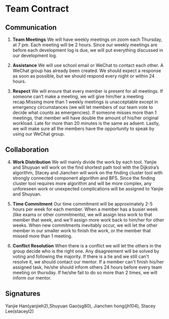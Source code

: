 # Team Contract

## Communication

1. **Team Meetings**
We will have weekly meetings on zoom each Thursday, at 7 pm. Each meeting will be 2 hours. 
Since our weekly meetings are before each development log is due, we will put everything discussed in our development log. 

2. **Assistance**
We will use school email or WeChat to contact each other. A WeChat group has already been created. We should expect a response as soon as possible, but we should respond every night or within 24 hours.


3. **Respect**
We will ensure that every member is present for all meetings. If someone can’t make a meeting, we will give him/her a meeting recap.Missing more than 1 weekly meetings is unacceptable except in emergency circumstances (we will let members of our team vote to decide what counts as emergencies). If someone misses more than 1 meetings, that member will have double the amount of his/her original workload. Late for more than 20 minutes is the same as adsent. Lastly, we will make sure all the members have the opportunity to speak by using our WeChat group.


## Collaboration

4. **Work Distribution**
We will mainly divide the work by each tool. Yanjie and Shuyuan will work on the find shortest path tool with the Dijkstra’s algorithm, Stacey and Jianchen will work on the finding cluster tool with strongly connected component algorithm and BFS. Since the finding cluster tool requires more algorithm and will be more complex, any unforeseen work or unexpected complications will be assigned to Yanjie and Shuyuan.


5. **Time Commitment**
Our time commitment will be approximately 2-5 hours per week for each member. When a member has a busier week (like exams or other commitments), we will assign less work to that member that week, and we'll assign more work back to him/her for other weeks. When new commitments inevitably occur, we will let the other member in our smaller work to finish the work, or the member that missed more than 1 meeting.


6. **Conflict Resolution**
When there is a conflict we will let the others in the group decide who is the right one. Any disagreement will be solved by voting and following the majority. If there is a tie and we still can't resolve it, we should contact our mentor. If a member can't finish his/her assigned task, he/she should inform others 24 hours before every team meeting on thursday. If he/she fail to do so more than 2 times, we will inform our mentor.


## Signatures

Yanjie Han(yanjieh2),Shuyuan Gao(sg80), Jianchen hong(jh104), Stacey Lee(staceyl2)
